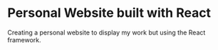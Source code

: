 # Personal Website built with React

Creating a personal website to display my work but using the React framework.
